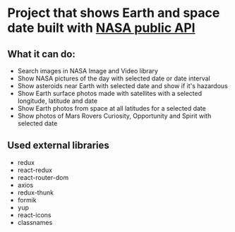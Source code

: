 # Project that shows Earth and space date built with [NASA public API](https://api.nasa.gov/)

## What it can do:
- Search images in NASA Image and Video library
- Show NASA pictures of the day with selected date or date interval
- Show asteroids near Earth with selected date and show if it's hazardous
- Show Earth surface photos made with satellites with a selected longitude, latitude and date
- Show Earth photos from space at all latitudes for a selected date
- Show photos of Mars Rovers Curiosity, Opportunity and Spirit with selected date

## Used external libraries
- redux
- react-redux
- react-router-dom
- axios
- redux-thunk
- formik
- yup
- react-icons
 - classnames
